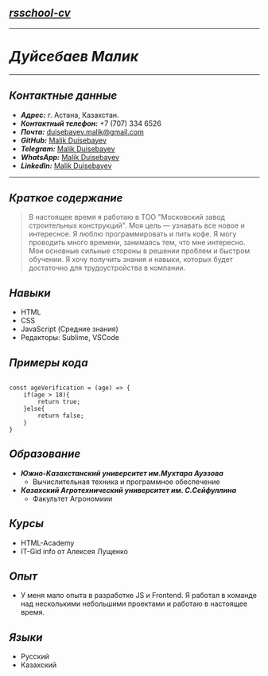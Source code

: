 ## [_rsschool-cv_](https://MalikDuisebayev.github.io/rsschool-cv/cv)

---

# _Дуйсебаев Малик_

---

## _Контактные данные_

- **_Адрес:_** г. Астана, Казахстан.
- **_Контактный телефон:_** +7 (707) 334 6526
- **_Почта:_** duisebayev.malik@gmail.com
- **_GitHub:_** [Malik Duisebayev](https://github.com/MalikDuisebayev)
- **_Telegram:_** [Malik Duisebayev](https://t.me/MalikDuisebayev)
- **_WhatsApp:_** [Malik Duisebayev](https://wa.me/7073346526)
- **_LinkedIn:_** [Malik Duisebayev](https://www.linkedin.com/in/%D0%BC%D0%B0%D0%BB%D0%B8%D0%BA-%D0%B4%D1%83%D0%B9%D1%81%D0%B5%D0%B1%D0%B0%D0%B5%D0%B2-6ab1a925b/)

---

## _Краткое содержание_

> В настоящее время я работаю в ТОО "Московский завод строительных конструкций". Моя цель — узнавать все новое и интересное. Я люблю программировать и пить кофе. Я могу проводить много времени, занимаясь тем, что мне интересно. Мои основные сильные стороны в решении проблем и быстром обучении. Я хочу получить знания и навыки, которых будет достаточно для трудоустройства в компании.

## _Навыки_

- HTML
- CSS
- JavaScript (Средние знания)
- Редакторы: Sublime, VSCode

## _Примеры кода_

```

const ageVerification = (age) => {
    if(age > 18){
        return true;
    }else{
        return false;
    }
}
```

## _Образование_

- **_Южно-Казахстанский университет им.Мухтара Ауэзова_**
  - Вычислительная техника и программное обеспечение
- **_Казахский Агротехнический университет им. С.Сейфуллина_**
  - Факультет Агрономиии

## _Курсы_

- HTML-Academy
- IT-Gid info от Алексея Лущенко

## _Опыт_

- У меня мало опыта в разработке JS и Frontend. Я работал в команде над несколькими небольшими проектами и работаю в настоящее время.

## _Языки_

- Русский
- Казахский
